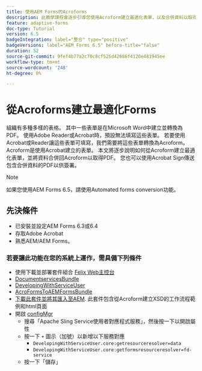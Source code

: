 ```yaml
---
title: 使用AEM Forms的Acroforms
description: 此教學課程會逐步引導您使用Acroform建立最適化表單，以及合併資料以取得PDF。 接著，合併資料的PDF便可使用Acrobat Sign傳送以供簽署。
feature: adaptive-forms
doc-type: Tutorial
version: 6.5
badgeIntegration: label="整合" type="positive"
badgeVersions: label="AEM Forms 6.5" before-title="false"
duration: 52
source-git-commit: 9fef4b77a2c70c8cf525d42686f4120e481945ee
workflow-type: tm+mt
source-wordcount: '248'
ht-degree: 0%

---
```



# 從Acroforms建立最適化Forms

組織有多種多樣的表格。 其中一些表單是在Microsoft Word中建立並轉換為PDF。 使用Adobe Reader或Acrobat時，預設無法填寫這些表單。 若要使用Acrobat或Reader讓這些表單可填寫，我們需要將這些表單轉換為Acroform。 Acroform是使用Acrobat建立的表單。 本文將逐步說明如何從Acroform建立最適化表單，並將資料合併回Acroform以取得PDF。 您也可以使用Acrobat Sign傳送包含合併資料的PDF以供簽署。

>[!NOTE]
>
>如果您使用AEM Forms 6.5，請使用Automated forms conversion功能。

## 先決條件

* 已安裝並設定AEM Forms 6.3或6.4
* 存取Adobe Acrobat
* 熟悉AEM/AEM Forms。

### 若要讓此功能在您的系統上運作，需具備下列條件

* 使用下載並部署套件組合 [Felix Web主控台](http://localhost:4502/system/console/bundles)
* [DocumentservicesBundle](/help/forms/assets/common-osgi-bundles/AEMFormsDocumentServices.core-1.0-SNAPSHOT.jar)
* [DevelopingWithServiceUser](/help/forms/assets/common-osgi-bundles/DevelopingWithServiceUser.jar)
* [AcroFormsToAEMFormsBundle](https://forms.enablementadobe.com/content/DemoServerBundles/AcroFormToAEMForm.core-1.0-SNAPSHOT.jar)
* [下載此套件並將其匯入至AEM](assets/acro-form-aem-form.zip). 此套件包含從Acroform建立XSD的工作流程範例和html頁面
* 開啟 [configMgr](http://localhost:4502/system/console/configMgr)
   * 搜尋「Apache Sling Service使用者對應程式服務」，然後按一下以開啟屬性
   * 按一下 `+` 圖示（加號）以新增以下服務對應
      * `DevelopingWithServiceUser.core:getresourceresolver=data`
      * `DevelopingWithServiceUser.core:getformsresourceresolver=fd-service`
   * 按一下「儲存」
